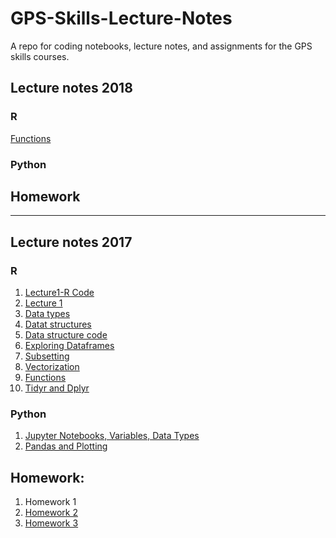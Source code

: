 # GPS-Skills-Lecture-Notes

A repo for coding notebooks, lecture notes, and assignments for the GPS skills courses.

## Lecture notes 2018
### R

[Functions](gps-notes/2018/intro-r/10-functions.html)
### Python

## Homework

---

## Lecture notes 2017
### R
1. [Lecture1-R Code](2017/intro-r/01-03-intro-r-lesson-gps2017-script.R)
2. [Lecture 1](2017/intro-r/01-03-intro-r-lesson-notes.html)
3. [Data types](2017/intro-r/04-data-types.html)
4. [Datat structures](2017/intro-r/04-IntroR_Data_Structures.html)
3. [Data structure code](2017/intro-r/intro-r-data-str.R)
5. [Exploring Dataframes](2017/intro-r/05-explor-dfs.html)
6. [Subsetting](2017/intro-r/06-subsetting.html)
7. [Vectorization](2017/intro-r/09-vectorization.html)
8. [Functions](2017/intro-r/10-functions.html)
9. [Tidyr and Dplyr](2017/intro-r/13-14-dplyr-tidyr.html)

### Python
1. [Jupyter Notebooks, Variables, Data Types](2017/python/jupyter%20notebook%2C%20variables%2C%20slicing.html)
2. [Pandas and Plotting](2017/python/pandas%20and%20plotting.html)

## Homework:

1. Homework 1
2. [Homework 2](https://ucsdlib.github.io/gps-skills-2017/homework/r-homework2-ggplot.html)
3. [Homework 3](homework/r-homework3-funct-dplyr.html)
